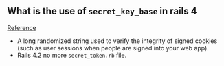 ## What is the use of `secret_key_base` in rails 4
[Reference](https://stackoverflow.com/questions/25426940/what-is-the-use-of-secret-key-base-in-rails-4)

- A long randomized string used to verify the integrity of signed cookies (such as user sessions when people are signed into your web app).
- Rails 4.2 no more `secret_token.rb` file.
